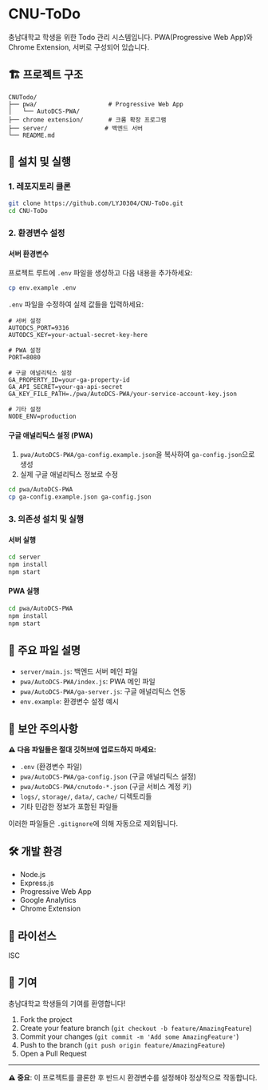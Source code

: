 # CNU-ToDo

충남대학교 학생을 위한 Todo 관리 시스템입니다. PWA(Progressive Web App)와 Chrome Extension, 서버로 구성되어 있습니다.

## 🏗️ 프로젝트 구조

```
CNUTodo/
├── pwa/                    # Progressive Web App
│   └── AutoDCS-PWA/       
├── chrome extension/       # 크롬 확장 프로그램
├── server/                # 백엔드 서버
└── README.md
```

## 🚀 설치 및 실행

### 1. 레포지토리 클론

```bash
git clone https://github.com/LYJ0304/CNU-ToDo.git
cd CNU-ToDo
```

### 2. 환경변수 설정

#### 서버 환경변수
프로젝트 루트에 `.env` 파일을 생성하고 다음 내용을 추가하세요:

```bash
cp env.example .env
```

`.env` 파일을 수정하여 실제 값들을 입력하세요:

```env
# 서버 설정
AUTODCS_PORT=9316
AUTODCS_KEY=your-actual-secret-key-here

# PWA 설정
PORT=8080

# 구글 애널리틱스 설정
GA_PROPERTY_ID=your-ga-property-id
GA_API_SECRET=your-ga-api-secret
GA_KEY_FILE_PATH=./pwa/AutoDCS-PWA/your-service-account-key.json

# 기타 설정
NODE_ENV=production
```

#### 구글 애널리틱스 설정 (PWA)
1. `pwa/AutoDCS-PWA/ga-config.example.json`을 복사하여 `ga-config.json`으로 생성
2. 실제 구글 애널리틱스 정보로 수정

```bash
cd pwa/AutoDCS-PWA
cp ga-config.example.json ga-config.json
```

### 3. 의존성 설치 및 실행

#### 서버 실행
```bash
cd server
npm install
npm start
```

#### PWA 실행
```bash
cd pwa/AutoDCS-PWA
npm install
npm start
```

## 📁 주요 파일 설명

- `server/main.js`: 백엔드 서버 메인 파일
- `pwa/AutoDCS-PWA/index.js`: PWA 메인 파일
- `pwa/AutoDCS-PWA/ga-server.js`: 구글 애널리틱스 연동
- `env.example`: 환경변수 설정 예시

## 🔐 보안 주의사항

**⚠️ 다음 파일들은 절대 깃허브에 업로드하지 마세요:**

- `.env` (환경변수 파일)
- `pwa/AutoDCS-PWA/ga-config.json` (구글 애널리틱스 설정)
- `pwa/AutoDCS-PWA/cnutodo-*.json` (구글 서비스 계정 키)
- `logs/`, `storage/`, `data/`, `cache/` 디렉토리들
- 기타 민감한 정보가 포함된 파일들

이러한 파일들은 `.gitignore`에 의해 자동으로 제외됩니다.

## 🛠️ 개발 환경

- Node.js
- Express.js
- Progressive Web App
- Google Analytics
- Chrome Extension

## 📝 라이선스

ISC

## 🤝 기여

충남대학교 학생들의 기여를 환영합니다!

1. Fork the project
2. Create your feature branch (`git checkout -b feature/AmazingFeature`)
3. Commit your changes (`git commit -m 'Add some AmazingFeature'`)
4. Push to the branch (`git push origin feature/AmazingFeature`)
5. Open a Pull Request

---

**⚠️ 중요**: 이 프로젝트를 클론한 후 반드시 환경변수를 설정해야 정상적으로 작동합니다. 